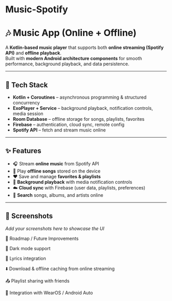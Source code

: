 # Music-Spotify
# 🎶 Music App (Online + Offline)

A **Kotlin-based music player** that supports both **online streaming (Spotify API)** and **offline playback**.  
Built with **modern Android architecture components** for smooth performance, background playback, and data persistence.  

---

## 🚀 Tech Stack

- **Kotlin + Coroutines** – asynchronous programming & structured concurrency  
- **ExoPlayer + Service** – background playback, notification controls, media session  
- **Room Database** – offline storage for songs, playlists, favorites  
- **Firebase** – authentication, cloud sync, remote config  
- **Spotify API** – fetch and stream music online  

---

## ✨ Features

- 🎧 Stream **online music** from Spotify API  
- 📂 Play **offline songs** stored on the device  
- ❤️ Save and manage **favorites & playlists**  
- 🔔 **Background playback** with media notification controls  
- ☁️ **Cloud sync** with Firebase (user data, playlists, preferences)  
- 🔎 **Search** songs, albums, and artists online  

---

## 📱 Screenshots

_Add your screenshots here to showcase the UI_  

🔮 Roadmap / Future Improvements

🎨 Dark mode support

🎤 Lyrics integration

⬇️ Download & offline caching from online streaming

📤 Playlist sharing with friends

🧩 Integration with WearOS / Android Auto
